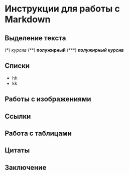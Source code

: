 # Инструкции для работы с Markdown

## Выделение текста

(\*) *курсив*
(\*\*) **полужирный**
(\*\*\*) ***полужирный курсив***

## Списки 

- hh
- kk



## Работы с изображениями

## Ссылки

## Работа с таблицами

## Цитаты

## Заключение